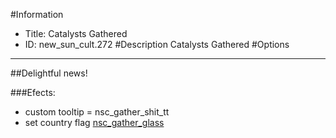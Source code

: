 #Information
 - Title: Catalysts Gathered
 - ID: new_sun_cult.272
#Description
Catalysts Gathered
#Options

___
##Delightful news!

###Efects:<ul><li>custom tooltip = nsc_gather_shit_tt</li><li>set country flag [nsc_gather_glass](../flags/nsc_gather_glass.md)</li></ul>
